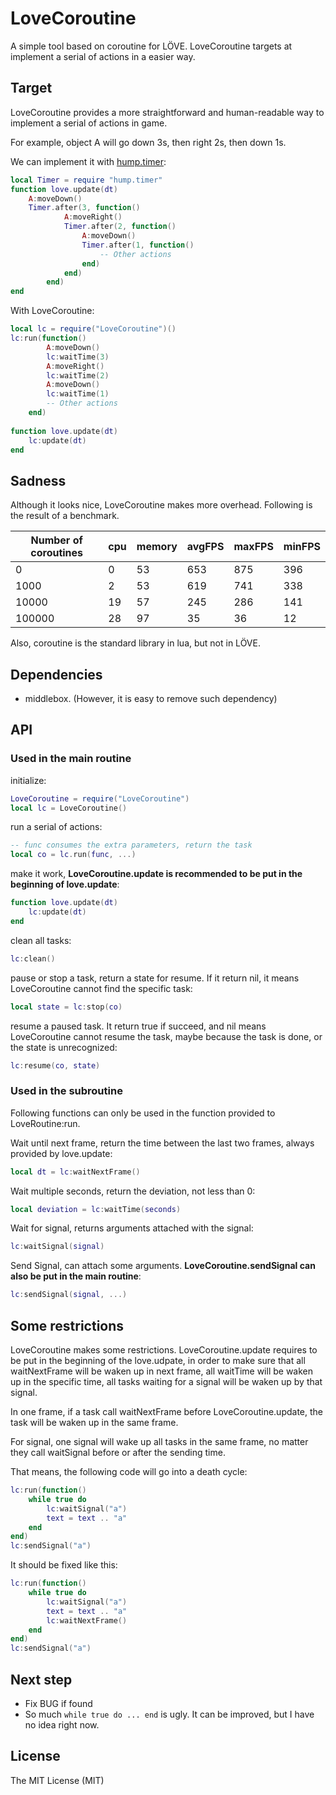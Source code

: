 # LoveCoroutine

A simple tool based on coroutine for LÖVE. LoveCoroutine targets at implement a serial of actions in a easier way.

## Target

LoveCoroutine provides a more straightforward and human-readable way to implement a serial of actions in game.

For example, object A will go down 3s, then right 2s, then down 1s.

We can implement it with [hump.timer](http://hump.readthedocs.org/en/latest/timer.html):

```lua
local Timer = require "hump.timer"
function love.update(dt)
    A:moveDown()
    Timer.after(3, function()
            A:moveRight()
            Timer.after(2, function()
                A:moveDown()
                Timer.after(1, function()
                    -- Other actions
                end)
            end)
        end)
end
```

With LoveCoroutine:

```lua
local lc = require("LoveCoroutine")()
lc:run(function()
        A:moveDown()
        lc:waitTime(3)
        A:moveRight()
        lc:waitTime(2)
        A:moveDown()
        lc:waitTime(1)
        -- Other actions
    end)
    
function love.update(dt)
    lc:update(dt)
end
```

## Sadness

Although it looks nice, LoveCoroutine makes more overhead. Following is the result of a benchmark.

Number of coroutines | cpu | memory | avgFPS | maxFPS | minFPS
-------------------- | --- | ------ | ------ | ------ | ------
0                    |  0  |   53   |    653 |   875  |   396 
1000                 |  2  |   53   |    619 |   741  |   338 
10000                | 19  |   57   |    245 |   286  |   141 
100000               | 28  |   97   |    35  |    36  |    12 

Also, coroutine is the standard library in lua, but not in LÖVE.

## Dependencies

* middlebox. (However, it is easy to remove such dependency)

## API

### Used in the main routine

initialize:

```lua
LoveCoroutine = require("LoveCoroutine")
local lc = LoveCoroutine()
```

run a serial of actions:

```lua
-- func consumes the extra parameters, return the task
local co = lc.run(func, ...)
```

make it work, **LoveCoroutine.update is recommended to be put in the beginning of love.update**:

```lua
function love.update(dt)
    lc:update(dt)
end
```

clean all tasks:

```lua
lc:clean()
```

pause or stop a task, return a state for resume. If it return nil, it means LoveCoroutine cannot find the specific task:

```lua
local state = lc:stop(co)
```

resume a paused task. It return true if succeed, and nil means LoveCoroutine cannot resume the task, maybe because the task is done, or the state is unrecognized:

```lua
lc:resume(co, state)
```

### Used in the subroutine

Following functions can only be used in the function provided to LoveRoutine:run.

Wait until next frame, return the time between the last two frames, always provided by love.update:

```lua
local dt = lc:waitNextFrame()
```

Wait multiple seconds, return the deviation, not less than 0:

```lua
local deviation = lc:waitTime(seconds)
```

Wait for signal, returns arguments attached with the signal:

```lua
lc:waitSignal(signal)
```

Send Signal, can attach some arguments. **LoveCoroutine.sendSignal can also be put in the main routine**:

```lua
lc:sendSignal(signal, ...)
```

## Some restrictions

LoveCoroutine makes some restrictions. LoveCoroutine.update requires to be put in the beginning of the love.udpate, 
in order to make sure that all waitNextFrame will be waken up in next frame, 
all waitTime will be waken up in the specific time, all tasks waiting for a signal will be waken up by that signal.

In one frame, if a task call waitNextFrame before LoveCoroutine.update, the task will be waken up in the same frame.

For signal, one signal will wake up all tasks in the same frame, no matter they call waitSignal before or after the sending time.

That means, the following code will go into a death cycle:

```lua
lc:run(function()
    while true do
        lc:waitSignal("a")
        text = text .. "a"
    end
end)
lc:sendSignal("a")
```

It should be fixed like this:

```lua
lc:run(function()
    while true do
        lc:waitSignal("a")
        text = text .. "a"
        lc:waitNextFrame()
    end
end)
lc:sendSignal("a")
```

## Next step

* Fix BUG if found
* So much `while true do ... end` is ugly. It can be improved, but I have no idea right now.

## License

The MIT License (MIT)